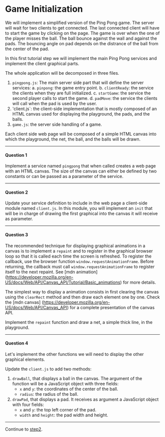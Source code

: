 Game Initialization
===================

We will implement a simplified version of the Ping Pong game. The
server will wait for two clients to get connected. The last connected
client will have to start the game by clicking on the page.  The game
is over when the one of the player misses the ball. The ball bounce
against the wall and against the pads. The bouncing angle on pad
depends on the distrance of the ball from the center of the pad.

In this first tutorial step we will implement the main Ping Pong
services and implement the client graphical parts.

The whole application will be decomposed in three files. 

  1. `pingpong.js`: The main server side part that will define the server 
  services:
    a. `pinpong`: the game entry point.
    b. `clientReady`: the service the clients when they are full initialized.
	c. `startGame`: the service the second player calls to start the game.
	d. `padMove`: the service the clients will call when the pad is used by
      the user.
  2. 'client.js`: the client-side implementation that is mostly composed
    of an HTML canvas used for displaying the playground, the pads, and the balls.
  3. `game.js`: the server side handling of a game.


Each client side web page will be composed of a simple HTML canvas into
which the playground, the net, the ball, and the balls will be drawn.

*****************************************************************************
#### Question 1 ####

Implement a service named `pingpong` that when called creates a web page
with an HTML canvas. The size of the canvas can either be defined by
two constants or can be passed as a parameter of the service.
*****************************************************************************

#### Question 2 ####

Update your service definition to include in the web page a client-side
module named `client.js`. In this module, you will implement an `init`
that will be in charge of drawing the first graphical into the canvas
it will receive as parameter.

*****************************************************************************

#### Question 3 ####

The recommended technique for displaying graphical animations in a
canvas is to implement a `repaint` and to register in the graphical
browser loop so that it is called each time the screen is
refreshed. To register the callback, use the browser function
`window.requestAnimationFrame`.  Before returning, the callback must
call `window.requestAnimationFrame` to register itself to the next
repaint. See [mdn animation]
(https://developer.mozilla.org/en-US/docs/Web/API/Canvas_API/Tutorial/Basic_animations)
for more details.

The simplest way to display a animation consists in first clearing the
canvas using the `clearRect` method and then draw each element one by one.
Check the [mdn canvas] 
(https://developer.mozilla.org/en-US/docs/Web/API/Canvas_API) for a complete
presentation of the canvas API. 

Implement the `repaint` function and draw a net, a simple thick line,
in the playground.

*****************************************************************************

#### Question 4 ####

Let's implement the other functions we will need to display the other
graphical elements.

Update the `client.js` to add two methods:

 1. `drawBall`, that displays a ball in the canvas. The argument of the
function will be a JavaScript object with three fields:
    - `x` and `y`: the coordinates of the center of the ball.
    - `radius`: the radius of the ball.
 2. `drawPad`, that displays a pad. It receives as argument a JavaScript object
with four fields:
    - `x` and `y`: the top left corner of the pad.
    - `width` and `height`: the pad width and height.

**************************************************************************
Continue to [step2](https://github.com/manuel-serrano/hop-tutorials/tree/master/pipo/step2/).
